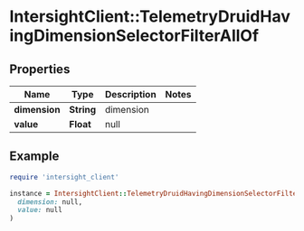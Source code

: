 # IntersightClient::TelemetryDruidHavingDimensionSelectorFilterAllOf

## Properties

| Name | Type | Description | Notes |
| ---- | ---- | ----------- | ----- |
| **dimension** | **String** | dimension |  |
| **value** | **Float** | null |  |

## Example

```ruby
require 'intersight_client'

instance = IntersightClient::TelemetryDruidHavingDimensionSelectorFilterAllOf.new(
  dimension: null,
  value: null
)
```

